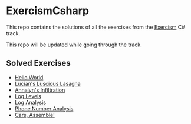 # ExercismCsharp

This repo contains the solutions of all the exercises from the [Exercism](https://exercism.org/tracks/csharp/) C# track.

This repo will be updated while going through the track.

## Solved Exercises

- [Hello World](https://exercism.org/tracks/csharp/exercises/hello-world)
- [Lucian's Luscious Lasagna](https://exercism.org/tracks/csharp/exercises/lucians-luscious-lasagna)
- [Annalyn's Infiltration](https://exercism.org/tracks/csharp/exercises/annalyns-infiltration)
- [Log Levels](https://exercism.org/tracks/csharp/exercises/log-levels)
- [Log Analysis](https://exercism.org/tracks/csharp/exercises/log-analysis)
- [Phone Number Analysis](https://exercism.org/tracks/csharp/exercises/phone-number-analysis)
- [Cars, Assemble!](https://exercism.org/tracks/csharp/exercises/cars-assemble)
